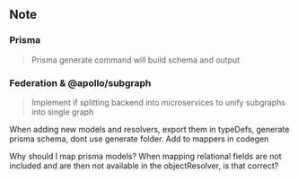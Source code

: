 ## Note

### Prisma

> Prisma generate command will build schema and output

### Federation & @apollo/subgraph

> Implement if splitting backend into microservices to
> unify subgraphs into single graph

When adding new models and resolvers, export them in typeDefs, generate prisma schema, dont use generate folder.
Add to mappers in codegen

Why should I map prisma models? When mapping relational fields are not included and are then not available in the objectResolver, is that correct?
